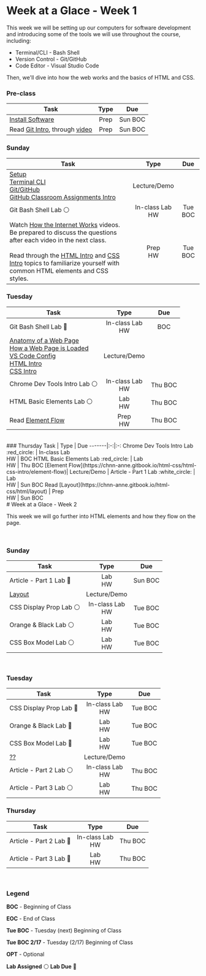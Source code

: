 # Week at a Glace - Week 1

This week we will be setting up our computers for software development and introducing some of the tools we will use throughout the course, including:
* Terminal/CLI - Bash Shell
* Version Control - Git/GitHub
* Code Editor - Visual Studio Code

Then, we'll dive into how the web works and the basics of HTML and CSS.

### Pre-class

Task | Type | Due 
-------|:-:|:-:
 [Install Software](https://github.com/hoc-courses/shared-resources/blob/main/software-installation.md) | Prep | Sun BOC
Read [Git Intro](https://github.com/hoc-courses/shared-resources/blob/main/git-github-intro.md), through [video](https://www.youtube.com/watch?v=rbZf3lPMOYY&list=PLVYDhqbgYpYXbAL_Hps1Y--THRmaTFipj&index=9) | Prep | Sun BOC


### Sunday
Task | Type | Due 
-------|:-:|:-:
[Setup](https://github.com/hoc-courses/shared-resources/blob/main/software-installation.md)<br/>[Terminal CLI](https://github.com/hoc-courses/shared-resources/blob/main/terminal-cli-intro.md)<br/> [Git/GitHub](https://github.com/hoc-courses/shared-resources/blob/main/git-github-intro.md)<br/>  [GitHub Classroom Assignments Intro](https://github.com/hoc-courses/shared-resources/blob/main/github-classroom-intro.md) | Lecture/Demo | 
Git Bash Shell Lab :white_circle:  | In-class Lab <br/>HW | Tue BOC
Watch [How the Internet Works](https://chnn-anne.gitbook.io/html-css/how-the-web-works/dns-tcp-ip-http-html) videos. <br/>Be prepared to discuss the questions after each video in the next class.<br/><br/> Read through the [HTML Intro](https://chnn-anne.gitbook.io/html-css/html-css-intro/html-intro) and [CSS Intro](https://chnn-anne.gitbook.io/html-css/html-css-intro/css-intro) topics to familiarize yourself with common HTML elements and CSS styles. | Prep<br/>HW| Tue BOC |


### Tuesday
Task | Type | Due 
-------|:-:|:-:
Git Bash Shell Lab :red_circle: | In-class Lab<br/>HW | BOC
[Anatomy of a Web Page](https://chnn-anne.gitbook.io/html-css/how-the-web-works/anatomy-of-a-web-page) <br/>[How a Web Page is Loaded](https://chnn-anne.gitbook.io/html-css/how-the-web-works/how-a-web-page-gets-loaded)<br/> [VS Code Config](https://github.com/hoc-courses/shared-resources/blob/main/vs-code-intro.md) <br/> [HTML Intro](https://chnn-anne.gitbook.io/html-css/html-css-intro/html-intro)<br/>[CSS Intro](https://chnn-anne.gitbook.io/html-css/html-css-intro/css-intro) | Lecture/Demo | 
Chrome Dev Tools Intro Lab :white_circle: | In-class Lab<br/>HW | Thu BOC
HTML Basic Elements Lab :white_circle: | Lab<br/>HW | Thu BOC
Read [Element Flow](https://chnn-anne.gitbook.io/html-css/html-css-intro/element-flow) | Prep<br/>HW| Thu BOC |

<br/>
### Thursday
Task | Type | Due 
-------|:-:|:-:
Chrome Dev Tools Intro Lab :red_circle: | In-class Lab<br/>HW | BOC
HTML Basic Elements Lab :red_circle: | Lab<br/>HW | Thu BOC
[Element Flow](https://chnn-anne.gitbook.io/html-css/html-css-intro/element-flow)| Lecture/Demo | 
Article - Part 1 Lab :white_circle: | Lab<br/>HW | Sun BOC
Read [Layout](https://chnn-anne.gitbook.io/html-css/html/layout) | Prep<br/>HW | Sun BOC

<br/>
# Week at a Glace - Week 2

This week we will go further into HTML elements and how they flow on the page.

<br/>

### Sunday
Task | Type | Due 
-------|:-:|:-:
Article - Part 1 Lab :red_circle: | Lab<br/>HW | Sun BOC
[Layout](https://chnn-anne.gitbook.io/html-css/html/layout) | Lecture/Demo | 
CSS Display Prop Lab :white_circle: | In-class Lab<br/>HW | Tue BOC
Orange & Black Lab :white_circle: | Lab<br/>HW | Tue BOC
CSS Box Model Lab :white_circle: | Lab<br/>HW | Tue BOC
<br/>

### Tuesday
Task | Type | Due 
-------|:-:|:-:
CSS Display Prop Lab :red_circle: | In-class Lab<br/>HW | Tue BOC
Orange & Black Lab :red_circle: | Lab<br/>HW | Tue BOC
CSS Box Model Lab :red_circle: | Lab<br/>HW | Tue BOC
[??]() | Lecture/Demo |
Article - Part 2 Lab :white_circle: | In-class Lab<br/>HW | Thu BOC
Article - Part 3 Lab :white_circle: | Lab<br/>HW | Thu BOC

### Thursday
Task | Type | Due 
-------|:-:|:-:
Article - Part 2 Lab :red_circle: | In-class Lab<br/>HW | Thu BOC
Article - Part 3 Lab :red_circle: | Lab<br/>HW | Thu BOC

<br/>

### Legend

 **BOC** - Beginning of Class

 **EOC** - End of Class

 **Tue BOC** - Tuesday (next) Beginning of Class

 **Tue BOC 2/17** - Tuesday (2/17) Beginning of Class

 **OPT** - Optional

 **Lab Assigned** :white_circle: 
 **Lab Due** :red_circle:


